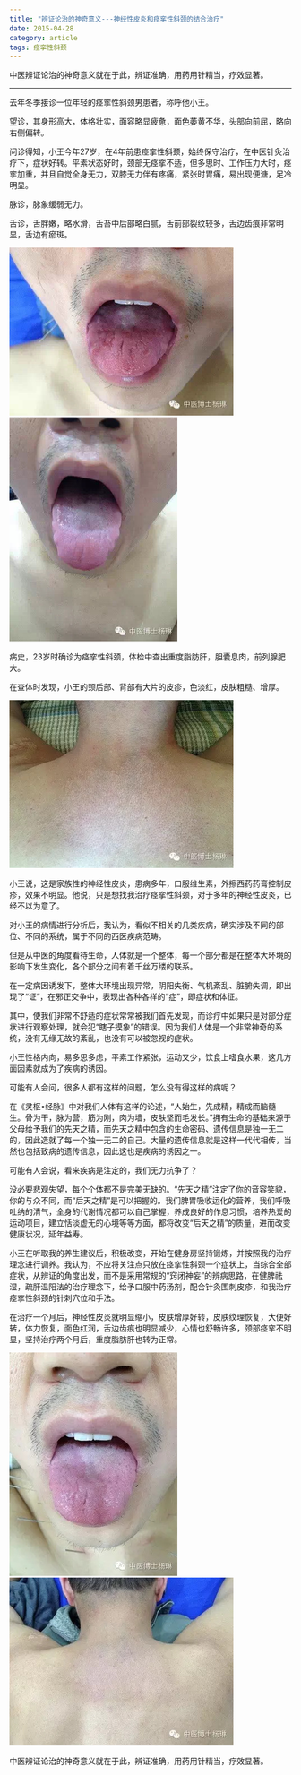 ```yaml
---
title: "辨证论治的神奇意义---神经性皮炎和痉挛性斜颈的结合治疗"
date: 2015-04-28
category: article
tags: 痉挛性斜颈
---
```


中医辨证论治的神奇意义就在于此，辨证准确，用药用针精当，疗效显著。

***

去年冬季接诊一位年轻的痉挛性斜颈男患者，称呼他小王。

望诊，其身形高大，体格壮实，面容略显疲惫，面色萎黄不华，头部向前屈，略向右侧偏转。

问诊得知，小王今年27岁，在4年前患痉挛性斜颈，始终保守治疗，在中医针灸治疗下，症状好转。平素状态好时，颈部无痉挛不适，但多思时、工作压力大时，痉挛加重，并且自觉全身无力，双膝无力伴有疼痛，紧张时胃痛，易出现便溏，足冷明显。

脉诊，脉象缓弱无力。

舌诊，舌胖嫩，略水滑，舌苔中后部略白腻，舌前部裂纹较多，舌边齿痕非常明显，舌边有瘀斑。

![](/media/2015/04/28-01.jpg)
![](/media/2015/04/28-02.jpg)

病史，23岁时确诊为痉挛性斜颈，体检中查出重度脂肪肝，胆囊息肉，前列腺肥大。

在查体时发现，小王的颈后部、背部有大片的皮疹，色淡红，皮肤粗糙、增厚。

![](/media/2015/04/28-03.jpg)

小王说，这是家族性的神经性皮炎，患病多年，口服维生素，外擦西药药膏控制皮疹，效果不明显。他说，只是想找我治疗痉挛性斜颈，对于多年的神经性皮炎，已经不以为意了。

对小王的病情进行分析后，我认为，看似不相关的几类疾病，确实涉及不同的部位、不同的系统，属于不同的西医疾病范畴。

但是从中医的角度看待生命，人体就是一个整体，每一个部分都是在整体大环境的影响下发生变化，各个部分之间有着千丝万缕的联系。

在一定病因诱发下，整体大环境出现异常，阴阳失衡、气机紊乱、脏腑失调，即出现了“证”，在邪正交争中，表现出各种各样的“症”，即症状和体征。

其中，使我们非常不舒适的症状常常被我们首先发现，而诊疗中如果只是对部分症状进行观察处理，就会犯“瞎子摸象”的错误。因为我们人体是一个非常神奇的系统，没有无缘无故的紊乱，也没有可以被忽视的症状。

小王性格内向，易多思多虑，平素工作紧张，运动又少，饮食上嗜食水果，这几方面因素就成为了疾病的诱因。

可能有人会问，很多人都有这样的问题，怎么没有得这样的病呢？

在《灵枢•经脉》中对我们人体有这样的论述，“人始生，先成精，精成而脑髓生。骨为干，脉为营，筋为刚，肉为墙，皮肤坚而毛发长。”拥有生命的基础来源于父母给予我们的先天之精，而先天之精中包含的生命密码、遗传信息是独一无二的，因此造就了每一个独一无二的自己。大量的遗传信息就是这样一代代相传，当然也包括致病的遗传信息，因此这也是疾病的诱因之一。

可能有人会说，看来疾病是注定的，我们无力抗争了？

没必要悲观失望，每个个体都不是完美无缺的。“先天之精”注定了你的音容笑貌，你的与众不同，而“后天之精”是可以把握的。我们脾胃吸收运化的营养，我们呼吸吐纳的清气，全身的代谢情况都可以自己掌握，养成良好的作息习惯，培养热爱的运动项目，建立恬淡虚无的心境等等方面，都将改变“后天之精”的质量，进而改变健康状况，延年益寿。

小王在听取我的养生建议后，积极改变，开始在健身房坚持锻炼，并按照我的治疗理念进行调养。我认为，不应将关注点只放在痉挛性斜颈一个症状上，当综合全部症状，从辨证的角度出发，而不是采用常规的“窍闭神妄”的辨病思路，在健脾祛湿，疏肝温阳法的治疗理念下，给予口服中药汤剂，配合针灸围刺皮疹，和我治疗痉挛性斜颈的针刺穴位和手法。

在治疗一个月后，神经性皮炎就明显缩小，皮肤增厚好转，皮肤纹理恢复，大便好转，体力恢复，面色红润，舌边齿痕也明显减少，心情也舒畅许多，颈部痉挛不明显，坚持治疗两个月后，重度脂肪肝也转为正常。

![](/media/2015/04/28-04.jpg)
![](/media/2015/04/28-05.jpg)

中医辨证论治的神奇意义就在于此，辨证准确，用药用针精当，疗效显著。
